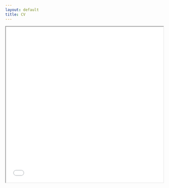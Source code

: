 ```yaml
---
layout: default
title: CV
---
```


<iframe src="/assets/documents/website_resume.pdf#toolbar=0" width="100%" height="500px"> </iframe>